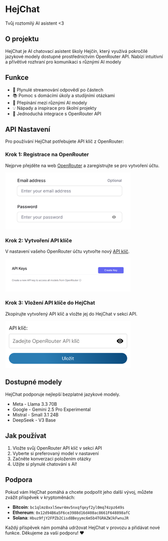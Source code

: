 # HejChat

Tvůj roztomilý AI asistent &lt;3

## O projektu

HejChat je AI chatovací asistent školy Hejčín, který využívá pokročilé jazykové modely dostupné prostřednictvím OpenRouter API. Nabízí intuitivní a přívětivé rozhraní pro komunikaci s různými AI modely

## Funkce

- 💬 Plynulé streamování odpovědí po částech
- 📚 Pomoc s domácími úkoly a studijními otázkami
- 🔄 Přepínání mezi různými AI modely
- 💡 Nápady a inspirace pro školní projekty
- 🔑 Jednoduchá integrace s OpenRouter API

## API Nastavení

Pro používání HejChat potřebujete API klíč z OpenRouter:

### Krok 1: Registrace na OpenRouter
Nejprve přejděte na web <a href="https://openrouter.ai/sign-up" target="_blank" rel="noopener noreferrer">OpenRouter</a> a zaregistrujte se pro vytvoření účtu.

<img src="./img/openrouter_signup.png" alt="OpenRouter Sign Up" width="400">

### Krok 2: Vytvoření API klíče
V nastavení vašeho OpenRouter účtu vytvořte nový <a href="https://openrouter.ai/settings/keys" target="_blank" rel="noopener noreferrer">API klíč</a>.

<img src="./img/openrouter_key.png" alt="OpenRouter API Key" width="400">

### Krok 3: Vložení API klíče do HejChat
Zkopírujte vytvořený API klíč a vložte jej do HejChat v sekci API.

<img src="./img/hejchat_api.png" alt="HejChat API Key" width="400">

## Dostupné modely

HejChat podporuje nejlepší bezplatné jazykové modely.

- Meta - Llama 3.3 70B
- Google - Gemini 2.5 Pro Experimental
- Mistral - Small 3.1 24B
- DeepSeek - V3 Base

## Jak používat

1. Vložte svůj OpenRouter API klíč v sekci API
2. Vyberte si preferovaný model v nastavení
3. Začněte konverzaci položením otázky
4. Užijte si plynulé chatování s AI!

## Podpora

Pokud vám HejChat pomáhá a chcete podpořit jeho další vývoj, můžete zvážit příspěvek v kryptoměnách:

- **Bitcoin**: `bc1qlmz8xxl5ewr4mv5nxqfqeyf2yl0mq74zpz649s`
- **Ethereum**: `0x12d94B6a5F6ce3988d16d408ac8661F648898afC`
- **Solana**: `Hbuz9fjY2FPZb2Cisd8Beyymc6m5b4TGRAZWJkFwnuJR`

Každý příspěvek nám pomáhá udržovat HejChat v provozu a přidávat nové funkce. Děkujeme za vaši podporu! ❤️
